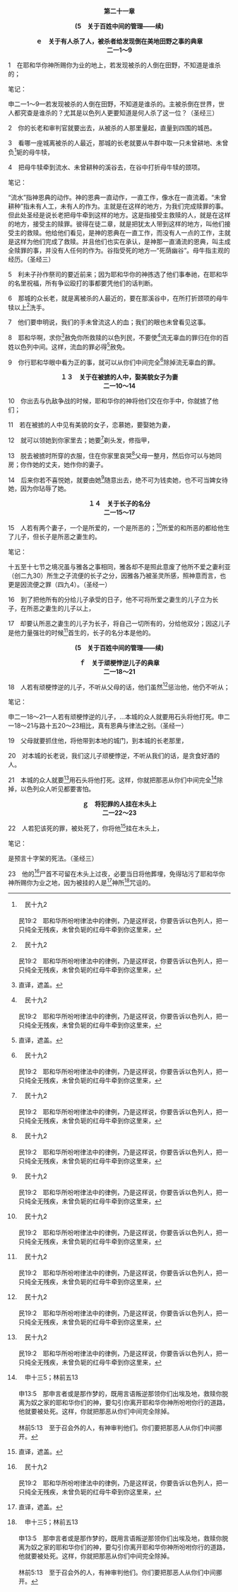 <p style="text-align:center;font-weight:bold;">第二十一章</p>

<p style="text-align:center;font-weight:bold;">(5　关于百姓中间的管理——续)</p>

<p style="text-align:center;font-weight:bold;">ｅ　关于有人杀了人，被杀者给发现倒在美地田野之事的典章<br>二一1～9</p>

1　在耶和华你神所赐你为业的地上，若发现被杀的人倒在田野，不知道是谁杀的；

<p id="biblebj">笔记：

<p id="biblebjzw">申二一1～9—若发现被杀的人倒在田野，不知道是谁杀的。主被杀倒在世界，世人都究查是谁杀的？尤其是以色列人更要知道是何人杀了这一位？（圣经三）

2　你的长老和审判官就要出去，从被杀的人那里量起，直量到四围的城邑。

3　看哪一座城离被杀的人最近，那城的长老就要从牛群中取一只未曾耕地、未曾负[^a]轭的母牛犊，

[^a]:　民十九2<br><br>民19:2　耶和华所吩咐律法中的律例，乃是这样说，你要告诉以色列人，把一只纯全无残疾，未曾负轭的红母牛牵到你这里来，

4　把母牛犊牵到流水、未曾耕种的溪谷去，在谷中打折母牛犊的颈项。

<p id="biblebj">笔记：

<p id="biblebjzw">“流水”指神恩典的动作。神的恩典一直动作，一直工作，像水在一直流着。“未曾耕种”指未有人工，未有人的作为。主就是在这样的地方，为我们完成赎罪的事。但此处圣经是说长老把母牛牵到这样的地方。这是指接受主救赎的人，就是在这样的地方，接受主的赎罪。彼得在徒二章，就是把犹太人带到这样的地方，叫他们接受主的救赎。他给他们看见，是神的恩典在一直工作，而没有人一点的工作，主就是这样为他们完成了救赎。并且他们也实在承认，是神那一直涌流的恩典，叫主成全赎罪的事，并没有人任何的作为。谷指受死的地方—“死荫幽谷”。母牛指主观的经历。（圣经三）

5　利未子孙作祭司的要近前来；因为耶和华你的神拣选了他们事奉祂，在耶和华的名里祝福，所有争讼殴打的事都要凭他们的话判断。

6　那城的众长老，就是离被杀的人最近的，要在那溪谷中，在所打折颈项的母牛犊以上[^a]洗手。

[^a]:　参诗二六6；七三13；太二七24<br><br>诗26:6　耶和华啊，我要洗手表明无辜，好环绕你的祭坛，<br><br>诗73:13　我实在徒然洁净了我的心，徒然洗手表明无辜；<br><br>太27:24　彼拉多见无济于事，反要生乱，就拿水在群众面前洗手，说，流这人的血，罪不在我，你们自己看着办吧。

7　他们要申明说，我们的手未曾流这人的血；我们的眼也未曾看见这事。

8　耶和华啊，求你[^1]赦免你所救赎的以色列民，不要使[^a]流无辜血的罪归在你的百姓以色列中间。这样，流血的罪必得[^1]赦免。

[^1]:直译，遮盖。

[^a]:　参拿一14<br><br>拿1:14　他们便呼求耶和华说，耶和华啊，我们恳求你，不要因这人的性命使我们灭亡；不要使流无辜血的罪归与我们；因为你耶和华是照自己所喜悦的行事。

<dt class="dt1">

9　你行耶和华眼中看为正的事，就可以从你们中间完全[^a]除掉流无辜血的罪。

[^a]:　申十九19<br><br>申19:19　你们就要待他，如同他想要怎样待他的弟兄。这样，你就把那恶从你们中间完全除掉。

<p style="text-align:center;font-weight:bold;">１３　关于在被掳的人中，娶美貌女子为妻<br>二一10～14</p>

10　你出去与仇敌争战的时候，耶和华你的神将他们交在你手中，你就掳了他们；

11　若在被掳的人中见有美貌的女子，恋慕她，要娶她为妻，

12　就可以领她到你家里去；她要[^a]剃头发，修指甲，

[^a]:　参林前十一5<br><br>林前11:5　但凡女人祷告，或是申言，若不蒙着头，就羞辱自己的头，因为这就如同剃了头发一样。

13　脱去被掳时所穿的衣服，住在你家里哀哭[^a]父母一整月，然后你可以与她同房；你作她的丈夫，她作你的妻子。

[^a]:　参诗四五10<br><br>诗45:10　女子啊，你要听，要看，要侧耳而听；要忘记你的民，和你的父家；

14　后来你若不喜悦她，就要由她[^a]随意出去，绝不可为钱卖她，也不可当婢女待她，因为你玷辱了她。

[^a]:　参耶三四16<br><br>耶34:16　但你们却又反悔，亵渎我的名，各人叫所打发任其随意自由的仆人婢女回来，强迫他们仍为仆婢。

<p style="text-align:center;font-weight:bold;">１４　关于长子的名分<br>二一15～17</p>

15　人若有两个妻子，一个是所爱的，一个是所恶的；[^a]所爱的和所恶的都给他生了儿子，但长子是所恶之妻生的。

<p id="biblebj">笔记：

<p id="biblebjzw">十五至十七节之境况虽与雅各之事相同，雅各却不是照此意废了他所不爱之妻利亚（创二九30）所生之子流便的长子之分，因雅各乃被圣灵所感，照神意而言，也更是因流便之罪（四九4）。（圣经一）

[^a]:　参创二九30；撒上一4～5<br><br>创29:30　雅各也与拉结同房，并且爱拉结胜过爱利亚，于是又服事了拉班七年。<br><br>撒上1:4　以利加拿在献祭的那一天，将几分祭肉给他的妻子毗尼拿和毗尼拿所生的众儿女；<br><br>撒上1:5　但他给哈拿的分却是双倍的，因为他爱哈拿。无奈耶和华使哈拿不能生育。

16　到了把他所有的分给儿子承受的日子，他不可将所爱之妻生的儿子立为长子，在所恶之妻生的儿子以上，

17　却要认所恶之妻生的儿子为长子，将自己一切所有的，分给他双分；因这儿子是他力量强壮的时候[^a]首生的，长子的名分本是他的。

[^a]:　创四九3；诗七八51；一〇五36<br><br>创49:3　流便哪，你是我的长子，是我的能力，我强壮时首生的，本当尊荣居首，权力也居首。<br><br>诗78:51　祂在埃及击杀一切头生的，在含的帐棚中，击杀他们力量强壮时头生的。<br><br>诗105:36　祂又击杀他们那地一切的长子，就是他们强壮时头生的。

<p style="text-align:center;font-weight:bold;">(5　关于百姓中间的管理——续)</p>

<p style="text-align:center;font-weight:bold;">ｆ　关于顽梗悖逆儿子的典章<br>二一18～21</p>

18　人若有顽梗悖逆的儿子，不听从父母的话，他们虽然[^a]惩治他，他仍不听从；

<p id="biblebj">笔记：

<p id="biblebjzw">申二一18～21—人若有顽梗悖逆的儿子，…本城的众人就要用石头将他打死。申二一18～21与路十五20～23相比，真有恩典与律法之别。（圣经一）

[^a]:　参来十二9<br><br>来12:9　再者，我们曾有肉身的父管教我们，我们尚且敬重他们，何况万灵的父，我们岂不更当服从祂而得活着吗？

19　父母就要抓住他，将他带到本地的城门，到本城的长老那里，

20　对本城的长老说，我们这儿子顽梗悖逆，不听从我们的话，是贪食好酒的人。

21　本城的众人就要[^a]用石头将他打死。这样，你就把那恶从你们中间完全[^b]除掉，以色列众人听见都要害怕。

[^a]:　申十三10；十七5；二二24；书七25<br><br>申13:10　你要用石头打死他，因为他想要勾引你离开那将你从埃及地，从为奴之家领出来的耶和华你的神。<br><br>申17:5　你就要将行这恶事的男人或女人拉到城门那里，用石头将他们打死。<br><br>申22:24　你们就要把这二人带到本城门，用石头打死；打死女子，是因为她虽在城里却没有喊叫；打死男子，是因为他玷辱了邻舍的妻子。这样，你就把那恶从你们中间完全除掉。<br><br>书7:25　约书亚说，你为什么叫我们遭祸呢？今日耶和华必叫你遭祸。于是以色列众人用石头打死他和他所有的，并将这一切用火焚烧。

[^b]:　申十三5；林前五13<br><br>申13:5　那申言者或是那作梦的，既用言语叛逆那领你们出埃及地，救赎你脱离为奴之家的耶和华你们的神，要勾引你离开耶和华你神所吩咐你行的道路，他就要被处死。这样，你就把那恶从你们中间完全除掉。<br><br>林前5:13　至于召会外的人，有神审判他们。你们要把那恶人从你们中间挪开。

<p style="text-align:center;font-weight:bold;">ｇ　将犯罪的人挂在木头上<br>二一22～23</p>

22　人若犯该死的罪，被处死了，你将他[^1]挂在木头上，

<p id="biblebj">笔记：

<p id="biblebjzw">是预言十字架的死法。（圣经三）

[^1]:在此，被挂在木头上的人，乃是预表钉十字架的基督；祂被咒诅，且被挂在十字架上，好赎出我们脱离律法的咒诅(加三13，彼前二24)，并在祂死的当日被埋葬(23，约十九31)。

23　他的[^a]尸首不可留在木头上过夜，必要当日将他葬埋，免得玷污了耶和华你神所赐你为业之地，因为被挂的人是[^1]神所[^b]咒诅的。

[^1]:直译，神的咒诅。

[^a]:　书八29；十26～27；约十九31<br><br>书8:29　他将艾城的王挂在树上，直到晚上。日落的时候，约书亚下令，人就把尸首从树上取下来，丢在城门口，在尸首上堆成一大堆石头，直存到今日。<br><br>书10:26　随后约书亚将这五王杀死，挂在五棵树上；他们就在树上直挂到晚上。<br><br>书10:27　日头要落的时候，约书亚一吩咐，人就把尸首从树上取下来，丢在他们藏过的洞里，把几块大石头放在洞口，直存到今日。<br><br>约19:31　犹太人因这日是预备日，又因那安息日是个大日，就求彼拉多叫人打断他们的腿，把他们拿去，免得身体当安息日留在十字架上。

[^b]:　加三13<br><br>加3:13　基督既为我们成了咒诅，就赎出我们脱离律法的咒诅，因为经上记着：“凡挂在木头上的，都是被咒诅的”，


